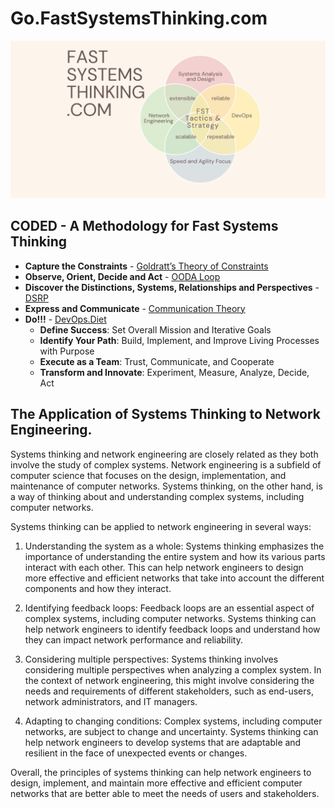 # Go.FastSystemsThinking.com
![invicthomas](images/FastSystemsThinking.com_Final.png "Fast Systems Thinking")

## CODED - A Methodology for Fast Systems Thinking

- **Capture the Constraints** - [Goldratt’s Theory of Constraints](https://www.leanproduction.com/theory-of-constraints/) 
- **Observe, Orient, Decide and Act** - [OODA Loop](https://en.wikipedia.org/wiki/OODA_loop)
- **Discover the Distinctions, Systems, Relationships and Perspectives** - [DSRP](https://en.wikipedia.org/wiki/DSRP)
- **Express and Communicate** - [Communication Theory](https://en.wikipedia.org/wiki/Communication_theory)
- **Do!!!** - [DevOps.Diet](https://devops.diet) 
    - **Define Success**: Set Overall Mission and Iterative Goals
    - **Identify Your Path**: Build, Implement, and Improve Living Processes with Purpose
    - **Execute as a Team**: Trust, Communicate, and Cooperate
    - **Transform and Innovate**: Experiment, Measure, Analyze, Decide, Act
    
## The Application of Systems Thinking to Network Engineering.
Systems thinking and network engineering are closely related as they both involve the study of complex systems. Network engineering is a subfield of computer science that focuses on the design, implementation, and maintenance of computer networks. Systems thinking, on the other hand, is a way of thinking about and understanding complex systems, including computer networks.

Systems thinking can be applied to network engineering in several ways:

1. Understanding the system as a whole: Systems thinking emphasizes the importance of understanding the entire system and how its various parts interact with each other. This can help network engineers to design more effective and efficient networks that take into account the different components and how they interact.

2. Identifying feedback loops: Feedback loops are an essential aspect of complex systems, including computer networks. Systems thinking can help network engineers to identify feedback loops and understand how they can impact network performance and reliability.

3. Considering multiple perspectives: Systems thinking involves considering multiple perspectives when analyzing a complex system. In the context of network engineering, this might involve considering the needs and requirements of different stakeholders, such as end-users, network administrators, and IT managers.

4. Adapting to changing conditions: Complex systems, including computer networks, are subject to change and uncertainty. Systems thinking can help network engineers to develop systems that are adaptable and resilient in the face of unexpected events or changes.

Overall, the principles of systems thinking can help network engineers to design, implement, and maintain more effective and efficient computer networks that are better able to meet the needs of users and stakeholders.
